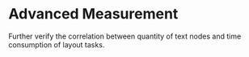 # Advanced Measurement

Further verify the correlation between quantity of text nodes and time consumption of layout tasks.